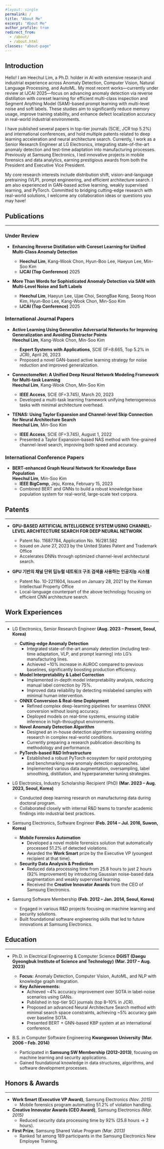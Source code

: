 ```yaml
---
#layout: single
permalink: /
title: "About Me"
excerpt: "About Me"
author_profile: true
redirect_from:
  - /about/
  - /about.html
classes: "about-page"
---
```


## Introduction
Hello! I am Heechul Lim, a Ph.D. holder in AI with extensive research and industrial experience across Anomaly Detection, Computer Vision, Natural Language Processing, and AutoML. My most recent works—currently under review at IJCAI 2025—focus on advancing anomaly detection via reverse distillation with coreset learning for efficient multi-class inspection and Segment Anything Model (SAM)-based prompt learning with multi-level noise and soft labels. These studies aim to significantly reduce memory usage, improve training stability, and enhance defect localization accuracy in real-world industrial environments.

I have published several papers in top-tier journals (SCIE, JCR top 5.2%) and international conferences, and hold multiple patents related to deep learning acceleration and neural architecture search. Currently, I work as a Senior Research Engineer at LG Electronics, integrating state-of-the-art anomaly detection and test-time adaptation into manufacturing processes. Previously at Samsung Electronics, I led innovative projects in mobile forensics and data analytics, earning prestigious awards from both the President and Executive Vice President.

My core research interests include distribution shift, vision-and-language pretraining (VLP), prompt engineering, and efficient architecture search. I am also experienced in GAN-based active learning, weakly supervised learning, and PyTorch. Committed to bridging cutting-edge research with real-world solutions, I welcome any collaboration ideas or questions you may have!


## Publications
---

### Under Review
- **Enhancing Reverse Distillation with Coreset Learning for Unified Multi-Class Anomaly Detection**
  - **Heechul Lim**, Kang-Wook Chon, Hyun-Boo Lee, Haeyun Lee, Min-Soo Kim
  - **IJCAI (Top Conference)** 2025

- **More Than Words for Sophisticated Anomaly Detection via SAM with Multi-Level Noise and Soft Labels**
  - **Heechul Lim**, Haeyun Lee, Ujae Choi, SeongBae Kong, Seong Hoon Kim, Hyun-Boo Lee, Kang-Wook Chon, Min-Soo Kim
  - **IJCAI (Top Conference)** 2025

### International Journal Papers

- **Active Learning Using Generative Adversarial Networks for Improving Generalization and Avoiding Distractor Points**  
  **Heechul Lim**, Kang-Wook Chon, Min-Soo Kim  
  - **Expert Systems with Applications**, SCIE (IF=8.665, Top 5.2% in JCR), April 26, 2023  
  - Proposed a novel GAN-based active learning strategy for noise reduction and improved generalization.

- **ConnectomeNet: A Unified Deep Neural Network Modeling Framework for Multi-task Learning**  
  **Heechul Lim**, Kang-Wook Chon, Min-Soo Kim  
  - **IEEE Access**, SCIE (IF=3.745), March 20, 2023  
  - Developed a multi-task learning framework unifying heterogeneous tasks with minimal architecture overhead.

- **TENAS: Using Taylor Expansion and Channel-level Skip Connection for Neural Architecture Search**  
  **Heechul Lim**, Min-Soo Kim  
  - **IEEE Access**, SCIE (IF=3.745), August 1, 2022  
  - Presented a Taylor Expansion-based NAS method with fine-grained channel-level search, improving both speed and accuracy.

### International Conference Papers

- **BERT-enhanced Graph Neural Network for Knowledge Base Population**  
  **Heechul Lim**, Min-Soo Kim  
  - **IEEE BigComp**, Jeju, Korea, February 15, 2023  
  - Combined BERT and GNNs to build a robust knowledge base population system for real-world, large-scale text corpora.


## Patents
---

- **GPU-BASED ARTIFICIAL INTELLIGENCE SYSTEM USING CHANNEL-LEVEL ARCHITECTURE SEARCH FOR DEEP NEURAL NETWORK**  
  - Patent No. 11687784, Application No. 16/281.582  
  - Issued on June 27, 2023 by the United States Patent and Trademark Office  
  - Accelerates DNNs through optimized channel-level architectural search.

- **GPU 기반의 채널 단위 딥뉴럴 네트워크 구조 검색을 사용하는 인공지능 시스템**  
  - Patent No. 10-2211604, Issued on January 28, 2021 by the Korean Intellectual Property Office  
  - Local-language counterpart of the above technology focusing on efficient CNN architecture search.

## Work Experiences
---

- LG Electronics, Senior Research Engineer **(Aug. 2023 – Present, Seoul, Korea)**
  - **Cutting-edge Anomaly Detection**
    - Integrated state-of-the-art anomaly detection (including test-time adaptation, VLP, and prompt learning) into LG’s manufacturing lines.
    - Achieved ~10% increase in AUROC compared to previous baselines, significantly boosting production efficiency.
  - **Model Interpretability & Label Correction**
    - Implemented in-depth model interpretability analysis, reducing manual label correction by 75%.
    - Improved data reliability by detecting mislabeled samples with minimal human intervention.
  - **ONNX Conversion & Real-time Deployment**
    - Refined complex deep-learning pipelines for seamless ONNX conversion without losing accuracy.
    - Deployed models on real-time systems, ensuring stable inference in high-throughput environments.
  - **Novel Anomaly Detection Algorithm**
    - Designed an in-house detection algorithm surpassing existing research in complex real-world conditions.
    - Currently preparing a research publication describing its methodology and performance.
  - **PyTorch-based R&D Infrastructure**
    - Established a robust PyTorch ecosystem for rapid prototyping and benchmarking new anomaly detection approaches.
    - Implemented various data augmentation, oversampling, label smoothing, distillation, and hyperparameter tuning strategies.

- LG Electronics, Industry Scholarship Recipient (PhD) **(Mar. 2023 – Aug. 2023, Seoul, Korea)**
  - Conducted deep learning research on manufacturing data during doctoral program.
  - Collaborated closely with internal R&D teams to transfer academic findings into industrial best practices.

- Samsung Electronics, Software Engineer **(Feb. 2014 – Jul. 2016, Suwon, Korea)**
  - **Mobile Forensics Automation**
    - Developed a novel mobile forensics solution that automatically processed 51.2% of detected violations.
    - Awarded the **Work Smart** prize by the Executive VP (youngest recipient at that time).
  - **Security Data Analysis & Prediction**
    - Reduced data processing time from 25.8 hours to just 2 hours (92% improvement) by introducing Gaussian noise-based data augmentation and weakly supervised learning.
    - Received the **Creative Innovator Awards** from the CEO of Samsung Electronics.

- Samsung Software Membership **(Feb. 2012 – Jan. 2014, Seoul, Korea)**
  - Engaged in various R&D projects focusing on machine learning and security solutions.
  - Built foundational software engineering skills that led to future innovations at Samsung Electronics.

## Education
---

- Ph.D. in Electrical Engineering & Computer Science **DGIST (Daegu Gyeongbuk Institute of Science and Technology)** **(Mar. 2017 – Aug. 2023)**
  - **Focus:** Anomaly Detection, Computer Vision, AutoML, and NLP with knowledge graph integration.
  - **Key Achievements:**
    - Achieved ~4% accuracy improvement over SOTA in label-noise scenarios using GANs.
    - Published in top-tier SCI journals (top 8–10% in JCR).
    - Proposed an advanced Neural Architecture Search method with minimal search space constraints, achieving ~5% accuracy gain over baseline SOTA.
    - Presented BERT + GNN-based KBP system at an international conference.

- B.S. in Computer Software Engineering **Kwangwoon University** **(Mar. 2006 – Feb. 2014)**
  - Participated in **Samsung SW Membership (2012–2013)**, focusing on machine learning and security applications.
  - Gained foundational knowledge in data structures, algorithms, and software development processes.


## Honors & Awards
---

- **Work Smart (Executive VP Award)**, Samsung Electronics *(Nov. 2015)*  
  - Mobile forensics program automating 51.2% of violation handling.  
- **Creative Innovator Awards (CEO Award)**, Samsung Electronics *(Mar. 2015)*  
  - Reduced security data processing time by 92% (25.8 hours → 2 hours).  
- **First Prize**, Samsung Shared Value Program *(Mar. 2013)*  
  - Ranked 1st among 189 participants in the Samsung Electronics New Employee Training.  

